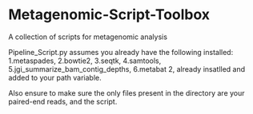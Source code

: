 # Metagenomic-Script-Toolbox
A collection of scripts for metagenomic analysis


Pipeline_Script.py assumes you already have the following installed:
1.metaspades, 2.bowtie2, 3.seqtk, 4.samtools, 5.jgi_summarize_bam_contig_depths, 6.metabat 2, already insatlled and added to your path variable. 

Also ensure to make sure the only files present in the directory are your paired-end reads, and the script.
